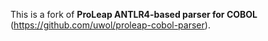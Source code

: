 This is a fork of **ProLeap ANTLR4-based parser for COBOL** (https://github.com/uwol/proleap-cobol-parser).

